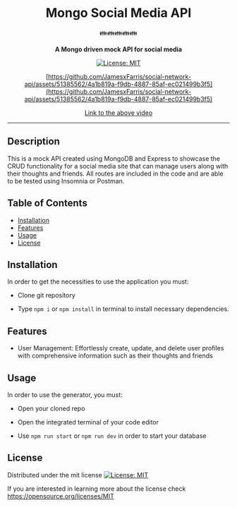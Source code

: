 <div align="center">
<h1 align="center"> Mongo Social Media API </h1>
 👪👪👪👪👪
<br>
  
<strong> A Mongo driven mock API for social media </strong>

[![License: MIT](https://img.shields.io/badge/License-MIT-yellow.svg)](https://opensource.org/licenses/MIT)

[https://github.com/JamesxFarris/social-network-api/assets/51385562/4a1b819a-f9db-4887-85af-ec021499b3f5](https://github.com/JamesxFarris/social-network-api/assets/51385562/4a1b819a-f9db-4887-85af-ec021499b3f5)

[Link to the above video](https://github.com/JamesxFarris/social-network-api/issues/1)

</div>
<hr>

## Description

This is a mock API created using MongoDB and Express to showcase the CRUD functionality for a social media site that can manage users along with their thoughts and friends. All routes are included in the code and are able to be tested using Insomnia or Postman. 

## Table of Contents

- [Installation](#installation)
- [Features](#features)
- [Usage](#usage)
- [License](#license)

## Installation

In order to get the necessities to use the application you must:

- Clone git repository
  
- Type `npm i` or `npm install` in terminal to install necessary dependencies.

## Features

- User Management:
Effortlessly create, update, and delete user profiles with comprehensive information such as their thoughts and friends
  
## Usage

In order to use the generator, you must:

- Open your cloned repo

- Open the integrated terminal of your code editor

- Use `npm run start` or `npm run dev` in order to start your database

## License

Distributed under the mit license [![License: MIT](https://img.shields.io/badge/License-MIT-yellow.svg)](https://opensource.org/licenses/MIT)

If you are interested in learning more about the license check https://opensource.org/licenses/MIT
